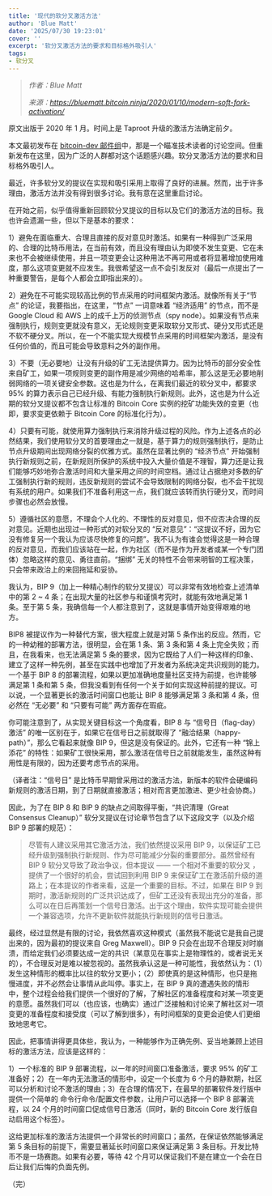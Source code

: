 ```yaml
---
title: '现代的软分叉激活方法'
author: 'Blue Matt'
date: '2025/07/30 19:23:01'
cover: ''
excerpt: '软分叉激活方法的要求和目标格外吸引人'
tags:
- 软分叉
---
```



> *作者：Blue Matt*
> 
> *来源：<https://bluematt.bitcoin.ninja/2020/01/10/modern-soft-fork-activation/>*



原文出版于 2020 年 1 月。时间上是 Taproot 升级的激活方法确定前夕。

本文最初发布在 [bitcoin-dev 邮件组](https://lists.linuxfoundation.org/pipermail/bitcoin-dev/2020-January/017547.html)中，那是一个瞄准技术读者的讨论空间。但重新发布在这里，因为广泛的人群都对这个话题感兴趣。软分叉激活方法的要求和目标格外吸引人。

最近，许多软分叉的提议在实现和吸引采用上取得了良好的进展。然而，出于许多理由，激活方法并没有得到很多讨论。我有意在这里重启讨论。

在开始之前，似乎值得重新回顾软分叉提议的目标以及它们的激活方法的目标。我也许会遗漏一些，但以下是基本的要求：

1）避免在面临重大、合理且直接的反对意见时激活。如果有一种得到广泛采用的、合理的比特币用法，在当前有效，而且没有理由认为即使不发生变更、它在未来也不会被继续使用，并且一项变更会让这种用法不再可用或者将显著增加使用难度，那么这项变更就不应发生。我很希望这一点不会引发反对（最后一点提出了一种重要警告，是每个人都会立即指出来的）。

2）避免在不可能实现较高比例的节点采用的时间框架内激活。就像所有关于“节点” 的论证，我要指出，在这里，“节点” 一词意味着 “经济适用” 的节点，而不是 Google Cloud 和 AWS 上的成千上万的侦测节点（spy node）。如果没有节点来强制执行，规则变更就没有意义，无论规则变更采取软分叉形式、硬分叉形式还是不软不硬分叉。所以，在一个不能实现大规模节点采用的时间框架内激活，是没有任何价值的，而且可能会导致意料之外的副作用。

3）不要（无必要地）让没有升级的矿工无法提供算力。因为比特币的部分安全性来自矿工，如果一项规则变更的副作用是减少网络的哈希率，那么这是无必要地削弱网络的一项关键安全参数。这也是为什么，在离我们最近的软分叉中，都要求 95% 的算力表示自己已经升级、有能力强制执行新规则。此外，这也是为什么近期的软分叉提议都不包含让标准的 Bitcoin Core 实例的挖矿功能失效的变更（也即，要求变更依赖于 Bitcoin Core 的标准化行为）。

4）只要有可能，就使用算力强制执行来消除升级过程的风险。作为上述各点的必然结果，我们使用软分叉的首要理由之一就是，基于算力的规则强制执行，是防止节点升级期间出现网络分裂的优雅方式。虽然在显著比例的 “经济节点” 开始强制执行新规则之前，在新规则所保护的系统中投入大量价值是不理智，算力还是让我们能够巧妙地弥合激活时间和大量采用之间的时间空档。通过让占据绝对多数的矿工强制执行新的规则，违反新规则的尝试不会导致限制的网络分裂，也不会干扰现有系统的用户。如果我们不准备利用这一点，我们就应该转而执行硬分叉，而时间步骤也必然会放慢。

5）遵循社区的意愿，不理会个人化的、不理性的反对意见，但不应否决合理的反对意见。近期也出现过一种形式的对软分叉的 “反对意见”：“这提议不好，因为它没有修复另一个我认为应该尽快修复的问题”。我不认为有谁会觉得这是一种合理的反对意见，而我们应该站在一起，作为社区（而不是作为开发者或某一个专门团体）忽略这样的意见、勇往直前。“捆绑” 无关的特性不会带来明智的工程决策，只会带来政治上的来回拖延和妥协。

我认为，BIP 9（加上一种精心制作的软分叉提议）可以非常有效地检查上述清单中的第 2 ~ 4 条；在出现大量的社区参与和谨慎考究时，就能有效地满足第 1 条。至于第 5 条，我确信每一个人都注意到了，这就是事情开始变得艰难的地方。

BIP8 被提议作为一种替代方案，很大程度上就是对第 5 条作出的反应。然而，它的一种幼稚的部署方法，很明显，会在第 1 条、第 3 条和第 4 条上完全失败；而且，在我看来，也无法满足第 5 条的要求，因为它既给了人们一种这样的印象、建立了这样一种先例，甚至在实践中也增加了开发者为系统决定共识规则的能力。一个基于 BIP 8 的部署流程，如果以更加准确地度量社区支持为前提，也许能够满足第 1 条和第 5 条，但我没看到有任何一个关于如何实现这种前提的提议。可以说，一个显著更长的激活时间窗口也能让 BIP 8 能够满足第 3 条和第 4 条，但必然在 “无必要” 和 “只要有可能” 两方面存在瑕疵。

你可能注意到了，从实现关键目标这一个角度看，BIP 8 与 “信号日（flag-day）激活” 的唯一区别在于，如果它在信号日之前就取得了 “融洽结果（happy-path）”，那么它看起来就像 BIP 9，但这是没有保证的。此外，它还有一种 “锦上添花” 的特性：如果矿工很快采用，那么激活在信号日之前就能发生，虽然这种有用性是有限的，因为还要考虑节点的采用。

（译者注：“信号日” 是比特币早期曾采用过的激活方法，新版本的软件会硬编码新规则的激活日期，到了日期就直接激活；相对而言更加激进、更少社会协商。）

因此，为了在 BIP 8 和 BIP 9 的缺点之间取得平衡，“共识清理（Great Consensus Cleanup）” 软分叉提议在讨论章节包含了以下这段文字（以及介绍 BIP 9 部署的规范）：

> 尽管有人建议采用其它激活方法，我们依然提议采用 BIP 9，以保证矿工已经升级到强制执行新规则、作为尽可能减少分裂的重要部分。虽然曾经有 BIP 9 软分叉导致了政治争议，但本提议 —— 一个相对不重要的软分叉 ，提供了一个很好的机会，尝试回到利用 BIP 9 来保证矿工在激活前升级的道路上；在本提议的作者来看，这是一个重要的目标。不过，如果在 BIP 9 到期时，激活新规则的广泛共识达成了，但矿工还没有表现出充分的准备，那么可以在日后再策划一个信号日激活。出于这个理由，软件实现可能会提供一个兼容选项，允许不更新软件就能执行新规则的信号日激活。

最终，经过显然是有限的讨论，我依然喜欢这种模式（虽然我不能说它是我自己提出来的，因为最初的提议来自 Greg Maxwell）。BIP 9 只会在出现不合理反对时崩溃，而给定我们必须要达成一定的共识（某意见在事实上是物理性的，或者说无关的），不合理反对是难以被忽视的。虽然我承认这是一种可能性，我依然认为：（1）发生这种情形的概率比以往的软分叉更小；（2）即使真的是这种情形，也只是拖慢进度，并不必然会让事情从此叫停。事实上，在 BIP 9 真的遭遇失败的情形中，整个过程会给我们提供一个很好的了解，了解社区的准备程度和对某一项变更的意愿。虽然我们可以（也应该，也确实）通过广泛接触和讨论来了解社区对一项变更的准备程度和接受度（可以了解到很多），有时间框架的变更会迫使人们更细致地思考它。

因此，把事情讲得更具体些，我认为，一种能够作为正确先例、妥当地兼顾上述目标的激活方法，应该是这样的：

1）一个标准的 BIP 9 部署流程，以一年的时间窗口准备激活，要求 95% 的矿工准备好；2）在一年内无法激活的情形中，设定一个长度为 6 个月的静默期，社区可以分析和讨论不激活的理由；3）在合理的情况下，在最早的部署软件发行版中提供一个简单的 命令行命令/配置文件参数，让用户可以选择一个 BIP 8 部署流程，以 24 个月的时间窗口促成信号日激活（同时，新的 Bitcoin Core 发行版自动启用这个标签）。

这给更加标准的激活方法提供一个非常长的时间窗口；虽然，在保证依然能够满足第 5 条目标的前提下，需要显著延长时间窗口来保证满足第 3 条目标。开发比特币不是一场赛跑。如果有必要，等待 42 个月可以保证我们不是在建立一个会在日后让我们后悔的负面先例。

（完）